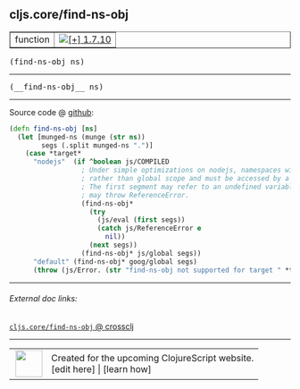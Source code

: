 ## cljs.core/find-ns-obj



 <table border="1">
<tr>
<td>function</td>
<td><a href="https://github.com/cljsinfo/cljs-api-docs/tree/1.7.10"><img valign="middle" alt="[+] 1.7.10" title="Added in 1.7.10" src="https://img.shields.io/badge/+-1.7.10-lightgrey.svg"></a> </td>
</tr>
</table>

<samp>(find-ns-obj ns)</samp><br>

---

 <samp>
(__find-ns-obj__ ns)<br>
</samp>

---







Source code @ [github]():

```clj
(defn find-ns-obj [ns]
  (let [munged-ns (munge (str ns))
        segs (.split munged-ns ".")]
    (case *target*
      "nodejs"  (if ^boolean js/COMPILED
                  ; Under simple optimizations on nodejs, namespaces will be in module
                  ; rather than global scope and must be accessed by a direct call to eval.
                  ; The first segment may refer to an undefined variable, so its evaluation
                  ; may throw ReferenceError.
                  (find-ns-obj*
                    (try
                      (js/eval (first segs))
                      (catch js/ReferenceError e
                        nil))
                    (next segs))
                  (find-ns-obj* js/global segs))
      "default" (find-ns-obj* goog/global segs)
      (throw (js/Error. (str "find-ns-obj not supported for target " *target*))))))
```

<!--
Repo - tag - source tree - lines:

 <pre>

</pre>

-->

---



###### External doc links:

[`cljs.core/find-ns-obj` @ crossclj](http://crossclj.info/fun/cljs.core.cljs/find-ns-obj.html)<br>

---

 <table>
<tr><td>
<img valign="middle" align="right" width="48px" src="http://i.imgur.com/Hi20huC.png">
</td><td>
Created for the upcoming ClojureScript website.<br>
[edit here] | [learn how]
</td></tr></table>

[edit here]:https://github.com/cljsinfo/cljs-api-docs/blob/master/cljsdoc/cljs.core/find-ns-obj.cljsdoc
[learn how]:https://github.com/cljsinfo/cljs-api-docs/wiki/cljsdoc-files

<!--

This information was too distracting to show to readers, but I'll leave it
commented here since it is helpful to:

- pretty-print the data used to generate this document
- and show how to retrieve that data



The API data for this symbol:

```clj
{:ns "cljs.core",
 :name "find-ns-obj",
 :signature ["[ns]"],
 :name-encode "find-ns-obj",
 :history [["+" "1.7.10"]],
 :type "function",
 :full-name-encode "cljs.core/find-ns-obj",
 :source {:code "(defn find-ns-obj [ns]\n  (let [munged-ns (munge (str ns))\n        segs (.split munged-ns \".\")]\n    (case *target*\n      \"nodejs\"  (if ^boolean js/COMPILED\n                  ; Under simple optimizations on nodejs, namespaces will be in module\n                  ; rather than global scope and must be accessed by a direct call to eval.\n                  ; The first segment may refer to an undefined variable, so its evaluation\n                  ; may throw ReferenceError.\n                  (find-ns-obj*\n                    (try\n                      (js/eval (first segs))\n                      (catch js/ReferenceError e\n                        nil))\n                    (next segs))\n                  (find-ns-obj* js/global segs))\n      \"default\" (find-ns-obj* goog/global segs)\n      (throw (js/Error. (str \"find-ns-obj not supported for target \" *target*))))))",
          :title "Source code",
          :repo "clojurescript",
          :tag "r1.9.36",
          :filename "src/main/cljs/cljs/core.cljs",
          :lines [10395 10412],
          :url "https://github.com/clojure/clojurescript/blob/r1.9.36/src/main/cljs/cljs/core.cljs#L10395-L10412"},
 :usage ["(find-ns-obj ns)"],
 :full-name "cljs.core/find-ns-obj",
 :cljsdoc-url "https://github.com/cljsinfo/cljs-api-docs/blob/master/cljsdoc/cljs.core/find-ns-obj.cljsdoc"}

```

Retrieve the API data for this symbol:

```clj
;; from Clojure REPL
(require '[clojure.edn :as edn])
(-> (slurp "https://raw.githubusercontent.com/cljsinfo/cljs-api-docs/catalog/cljs-api.edn")
    (edn/read-string)
    (get-in [:symbols "cljs.core/find-ns-obj"]))
```

-->
